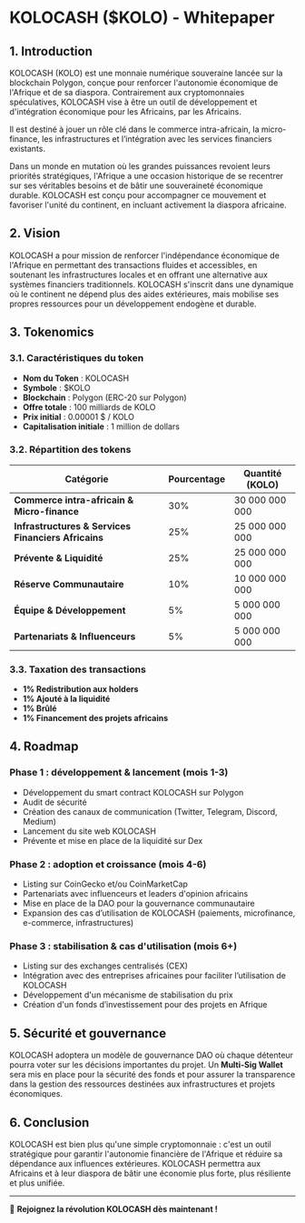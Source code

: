 # KOLOCASH ($KOLO) - Whitepaper

## 1. Introduction

KOLOCASH (KOLO) est une monnaie numérique souveraine lancée sur la blockchain Polygon, conçue pour renforcer l'autonomie économique de l'Afrique et de sa diaspora. Contrairement aux cryptomonnaies spéculatives, KOLOCASH vise à être un outil de développement et d'intégration économique pour les Africains, par les Africains.

Il est destiné à jouer un rôle clé dans le commerce intra-africain, la micro-finance, les infrastructures et l’intégration avec les services financiers existants.

Dans un monde en mutation où les grandes puissances revoient leurs priorités stratégiques, l'Afrique a une occasion historique de se recentrer sur ses véritables besoins et de bâtir une souveraineté économique durable. KOLOCASH est conçu pour accompagner ce mouvement et favoriser l'unité du continent, en incluant activement la diaspora africaine.

## 2. Vision

KOLOCASH a pour mission de renforcer l'indépendance économique de l'Afrique en permettant des transactions fluides et accessibles, en soutenant les infrastructures locales et en offrant une alternative aux systèmes financiers traditionnels. KOLOCASH s'inscrit dans une dynamique où le continent ne dépend plus des aides extérieures, mais mobilise ses propres ressources pour un développement endogène et durable.

## 3. Tokenomics

### 3.1. Caractéristiques du token

- **Nom du Token** : KOLOCASH
- **Symbole** : $KOLO
- **Blockchain** : Polygon (ERC-20 sur Polygon)
- **Offre totale** : 100 milliards de KOLO
- **Prix initial** : 0.00001 $ / KOLO
- **Capitalisation initiale** : 1 million de dollars

### 3.2. Répartition des tokens

| Catégorie                                           | Pourcentage | Quantité (KOLO) |
| --------------------------------------------------- | ----------- | --------------- |
| **Commerce intra-africain & Micro-finance**         | 30%         | 30 000 000 000  |
| **Infrastructures & Services Financiers Africains** | 25%         | 25 000 000 000  |
| **Prévente & Liquidité**                            | 25%         | 25 000 000 000  |
| **Réserve Communautaire**                           | 10%         | 10 000 000 000  |
| **Équipe & Développement**                          | 5%          | 5 000 000 000   |
| **Partenariats & Influenceurs**                     | 5%          | 5 000 000 000   |

### 3.3. Taxation des transactions

- **1% Redistribution aux holders**
- **1% Ajouté à la liquidité**
- **1% Brûlé**
- **1% Financement des projets africains**

## 4. Roadmap

### **Phase 1 : développement & lancement (mois 1-3)**

- Développement du smart contract KOLOCASH sur Polygon
- Audit de sécurité
- Création des canaux de communication (Twitter, Telegram, Discord, Medium)
- Lancement du site web KOLOCASH
- Prévente et mise en place de la liquidité sur Dex

### **Phase 2 : adoption et croissance (mois 4-6)**

- Listing sur CoinGecko et/ou CoinMarketCap
- Partenariats avec influenceurs et leaders d'opinion africains
- Mise en place de la DAO pour la gouvernance communautaire
- Expansion des cas d’utilisation de KOLOCASH (paiements, microfinance, e-commerce, infrastructures)

### **Phase 3 : stabilisation & cas d'utilisation (mois 6+)**

- Listing sur des exchanges centralisés (CEX)
- Intégration avec des entreprises africaines pour faciliter l’utilisation de KOLOCASH
- Développement d'un mécanisme de stabilisation du prix
- Création d'un fonds d’investissement pour des projets en Afrique

## 5. Sécurité et gouvernance

KOLOCASH adoptera un modèle de gouvernance DAO où chaque détenteur pourra voter sur les décisions importantes du projet. Un **Multi-Sig Wallet** sera mis en place pour la sécurité des fonds et pour assurer la transparence dans la gestion des ressources destinées aux infrastructures et projets économiques.

## 6. Conclusion

KOLOCASH est bien plus qu'une simple cryptomonnaie : c'est un outil stratégique pour garantir l'autonomie financière de l'Afrique et réduire sa dépendance aux influences extérieures. KOLOCASH permettra aux Africains et à leur diaspora de bâtir une économie plus forte, plus résiliente et plus unifiée.

---

📢 **Rejoignez la révolution KOLOCASH dès maintenant !**
